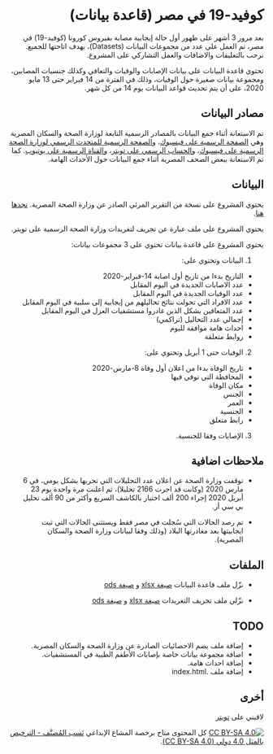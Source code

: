 <div dir='rtl'>

# كوفيد-19 في مصر (قاعدة بيانات)

بعد مرور 3 أشهر على ظهور أول حالة إيجابية مصابة بفيروس كورونا (كوفيد-19) في مصر، تم العمل على عدد من مجموعات البيانات (Datasets)، بهدف اتاحتها للجميع. نرحب بالتعليقات والاضافات والعمل التشاركي على المشروع.

تحتوي قاعدة البيانات على بيانات الإصابات والوفيات والتعافي وكذلك جنسيات المصابين، ومجموعة بيانات صغيرة حول الوفيات، وذلك في الفترة من 14 فبراير حتى 13 مايو 2020، على أن يتم تحديث قواعد البيانات يوم 14 من كل شهر.

## مصادر البيانات
تم الاستعانة أثناء جمع البيانات بالمصادر الرسمية التابعة لوزارة الصحة والسكان المصرية وهي  [الصفحة الرسمية على فيسبوك](https://www.facebook.com/egypt.mohp/)، و[الصفحة الرسمية للمتحدث الرسمي لوزارة الصحة الرسمية على فيسبوك](https://www.facebook.com/EgyMohpSpokes/)، [والحساب الرسمي على تويتر](https://twitter.com/mohpegypt)، [والقناة الرسمية على يوتيوب](https://www.youtube.com/channel/UCzEGfjELHCOQxgPr0dll1pA/videos).
كما تم الاستعانة ببعض الصحف المصرية أثناء جمع البيانات حول الأحداث الهامة.

## البيانات
يحتوي المشروع على نسخة من التقرير المرئي الصادر عن وزارة الصحة المصرية. [تجدها هنا](mohp-reports).

يحتوي المشروع على ملف عبارة عن تجريف لتغريدات وزارة الصحة الرسمية على تويتر. 

يحتوي المشروع على قاعدة بيانات تحتوي على 3 مجموعات بيانات: 
1. البيانات وتحتوي على:
* التاريخ بدءا من تاريخ أول اصابة 14-فبراير-2020
* عدد الاصابات الجديدة في اليوم المقابل	
* عدد الوفيات الجديدة في اليوم المقابل
* عدد الافراد التي تحولت نتائج تحاليلهم من إيجابية إلى سلبية في اليوم المقابل
* عدد المتعافين بشكل الذين غادروا مستشفيات العزل في اليوم المقابل
* إجمالي عدد التحاليل (تراكمي)
* احداث هامة موافقة لليوم
* روابط متعلقة
2. الوفيات حتى 1 أبريل وتحتوي على:
* تاريخ الوفاة بدءا من اعلان أول وفاة 8-مارس-2020
* المحافظة التي توفي فيها
* مكان الوفاة
* الجنس
* العمر
* الجنسية
* رابط متعلق
3. الإصابات وفقا للجنسية.	


## ملاحظات اضافية
* توقفت وزارة الصحة عن اعلان عدد التحليلات التي تجريها بشكل يومي، في 6 مارس 2020 (وكانت قد اجرت 2166 تحليلا)، ثم اعلنت مرة واحدة يوم 23 أبريل 2020 إجراء 200 ألف اختبار بالكاشف السريع وأكثر من 90 ألف تحليل بي سي أر.

* تم رصد الحالات التي سُجلت في مصر فقط ويستثنى الحالات التي ثبت ايجابيتها بعد مغادرتها البلاد (وذلك وفقا لبيانات وزارة الصحة والسكان المصرية).

## الملفات

* نزّل ملف قاعدة البيانات  [صيغة xlsx](https://github.com/maradam4/COVID19-Egypt-dataset/raw/master/data/COVID19-egypt-datasets.xlsx) و [صيغة ods](https://github.com/maradam4/COVID19-Egypt-dataset/raw/master/data/COVID19-egypt-datasets.ods) 

* نزّلي ملف تجريف التغريدات [صيغة xlsx](https://github.com/maradam4/COVID19-Egypt-dataset/raw/master/data/covid19-egy-mohp-tweets.xlsx) و [صيغة ods](https://github.com/maradam4/COVID19-Egypt-dataset/raw/master/data/covid19-egy-mohp-tweets.ods) 

## TODO
* إضافة ملف يضم الاحصائيات الصادرة عن وزارة الصحة والسكان المصرية.
* اضافة مجموعة بيانات خاصة بإصابات الأطقم الطبية في المستشفيات.
* إضافة احداث هامة.
* إضافة ملف .index.html


## أخرى

لاقيني على [تويتر](https://twitter.com/Marthetree)


[![CC BY-SA 4.0][cc-by-sa-image]][cc-by-sa]
كل المحتوى متاح برخصة المشاع الإبداعي  [نَسب المُصنَّف - الترخيص بالمثل 4.0 دولي (CC BY-SA 4.0)][cc-by-sa]. 

[cc-by-sa]: http://creativecommons.org/licenses/by-sa/4.0/
[cc-by-sa-image]: https://licensebuttons.net/l/by-sa/4.0/88x31.png

</div>
